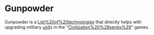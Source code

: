 # Gunpowder

Gunpowder is a [List%20of%20technologies](technology) that directly helps with upgrading military [unit](unit)s in the "[Civilization%20%28series%29](Civilization)" games.